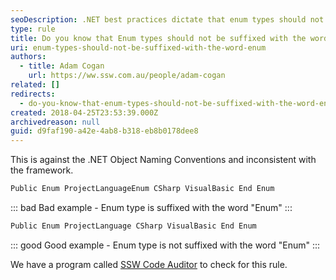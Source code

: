 ```yaml
---
seoDescription: .NET best practices dictate that enum types should not be suffixed with the word "Enum".
type: rule
title: Do you know that Enum types should not be suffixed with the word "Enum"?
uri: enum-types-should-not-be-suffixed-with-the-word-enum
authors:
  - title: Adam Cogan
    url: https://ww.ssw.com.au/people/adam-cogan
related: []
redirects:
  - do-you-know-that-enum-types-should-not-be-suffixed-with-the-word-enum
created: 2018-04-25T23:53:39.000Z
archivedreason: null
guid: d9faf190-a42e-4ab8-b318-eb8b0178dee8
---
```


This is against the .NET Object Naming Conventions and inconsistent with the framework.

<!--endintro-->

```csharp
Public Enum ProjectLanguageEnum CSharp VisualBasic End Enum
```

::: bad
Bad example - Enum type is suffixed with the word "Enum"
:::

```csharp
Public Enum ProjectLanguage CSharp VisualBasic End Enum
```

::: good
Good example - Enum type is not suffixed with the word "Enum"
:::

We have a program called [SSW Code Auditor](https://www.ssw.com.au/ssw/CodeAuditor/) to check for this rule.
